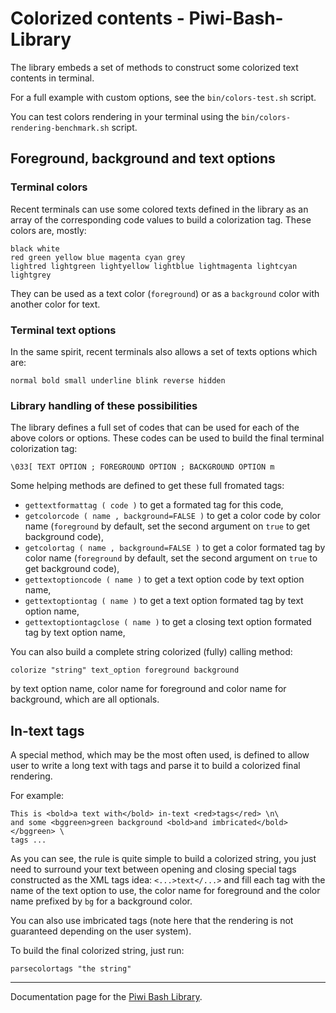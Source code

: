 Colorized contents - Piwi-Bash-Library
======================================

The library embeds a set of methods to construct some colorized text contents in terminal.

For a full example with custom options, see the `bin/colors-test.sh` script.

You can test colors rendering in your terminal using the `bin/colors-rendering-benchmark.sh` script.


## Foreground, background and text options

### Terminal colors

Recent terminals can use some colored texts defined in the library as an array of the corresponding
code values to build a colorization tag. These colors are, mostly:

    black white
    red green yellow blue magenta cyan grey
    lightred lightgreen lightyellow lightblue lightmagenta lightcyan lightgrey

They can be used as a text color (`foreground`) or as a `background` color with another color
for text.

### Terminal text options

In the same spirit, recent terminals also allows a set of texts options which are:

    normal bold small underline blink reverse hidden

### Library handling of these possibilities

The library defines a full set of codes that can be used for each of the above colors or
options. These codes can be used to build the final terminal colorization tag:

    \033[ TEXT OPTION ; FOREGROUND OPTION ; BACKGROUND OPTION m

Some helping methods are defined to get these full fromated tags:

-    `gettextformattag ( code )` to get a formated tag for this code,
-    `getcolorcode ( name , background=FALSE )` to get a color code by color name (`foreground`
     by default, set the second argument on `true` to get background code),
-    `getcolortag ( name , background=FALSE )` to get a color formated tag by color name (`foreground`
     by default, set the second argument on `true` to get background code),
-    `gettextoptioncode ( name )` to get a text option code by text option name,
-    `gettextoptiontag ( name )` to get a text option formated tag by text option name,
-    `gettextoptiontagclose ( name )` to get a closing text option formated tag by text option name,

You can also build a complete string colorized (fully) calling method:

    colorize "string" text_option foreground background

by text option name, color name for foreground and color name for background, which are all
optionals.


## In-text tags

A special method, which may be the most often used, is defined to allow user to write a long
text with tags and parse it to build a colorized final rendering.

For example:

    This is <bold>a text with</bold> in-text <red>tags</red> \n\
    and some <bggreen>green background <bold>and imbricated</bold></bggreen> \
    tags ...

As you can see, the rule is quite simple to build a colorized string, you just need to surround
your text between opening and closing special tags constructed as the XML tags idea: `<...>text</...>`
and fill each tag with the name of the text option to use, the color name for foreground and
the color name prefixed by `bg` for a background color.

You can also use imbricated tags (note here that the rendering is not guaranteed depending
on the user system).

To build the final colorized string, just run:

    parsecolortags "the string"


--------------

Documentation page for the [Piwi Bash Library](http://github.com/atelierspierrot/piwi-bash-library).
